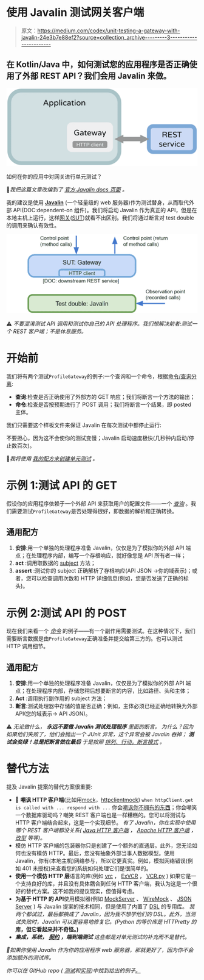 # 使用 Javalin 测试网关客户端

> 原文：<https://medium.com/codex/unit-testing-a-gateway-with-javalin-24e3b7e88ef2?source=collection_archive---------3----------------------->

## 在 Kotlin/Java 中，如何测试您的应用程序是否正确使用了外部 REST API？我们会用 Javalin 来做。

![](img/7e6b60d90d46cc81b0b0406b56a1fac5.png)

如何在你的应用中对网关进行单元测试？

📝*我把这篇文章改编到了* [*官方 Javalin docs 页面*](https://javalin.io/tutorials/using-javalin-as-http-simulator) *。*

我的建议是使用 [**Javalin**](https://javalin.io/) (一个轻量级的 web 服务器)作为测试替身，从而取代外部 API(DOC:dependent-on 组件)。我们将启动 Javalin 作为真正的 API，但是在本地主机上运行，这样[网关](/onfido-tech/designing-gateways-for-greater-good-b6d8340465c7)([SUT](https://en.wikipedia.org/wiki/System_under_test))就看不出区别。我们将通过断言对 test double 的调用来确认有效性。

![](img/05f0d4c8be22d661f82de860984186fd.png)

⚠️ *不要混淆测试 API 调用和测试你自己的 API 处理程序。我们想解决前者:测试一个 REST 客户端；不是休息服务。*

# 开始前

我们将有两个测试`ProfileGateway`的例子:一个查询和一个命令，根据[命令/查询分离](https://martinfowler.com/bliki/CommandQuerySeparation.html):

*   **查询**:检查是否正确使用了外部方的 GET 响应；我们将断言一个方法的输出；
*   **命令**:检查是否按预期进行了 POST 调用；我们将断言一个结果，即 posted 主体。

我们只需要这个样板文件来保证 Javalin 在每次测试中都停止运行:

不要担心，因为这不会使你的测试变慢；Javalin 启动速度极快(几秒钟内启动/停止数百次)。

📝*我将使用* [*我的配方来创建单元测试*](https://levelup.gitconnected.com/how-to-write-a-test-using-tdd-b2828788d7ea) *。*

# 示例 1:测试 API 的 GET

假设你的应用程序依赖于一个外部 API 来获取用户的配置文件——一个 [*查询*](https://martinfowler.com/bliki/CommandQuerySeparation.html) 。我们需要测试`ProfileGateway`是否处理得很好，即数据的解析和正确转换。

## 通用配方

1.  **安排**:用一个单独的处理程序准备 Javalin，仅仅是为了模拟你的外部 API 端点；在处理程序内部，编写一个存根响应，就好像您是 API 所有者一样；
2.  **act** :调用取数据的 [subject](https://en.wikipedia.org/wiki/System_under_test) 方法；
3.  **assert** :测试你的 subject 正确解析了存根响应(API JSON →你的域表示)；或者，您可以检查调用次数和 HTTP 详细信息(例如，您是否发送了正确的标头)。

# 示例 2:测试 API 的 POST

现在我们来看一个 [*命令*](https://martinfowler.com/bliki/CommandQuerySeparation.html) 的例子——有一个副作用需要测试。在这种情况下，我们需要断言数据是由`ProfileGateway`正确准备并提交给第三方的。也可以测试 HTTP 调用细节。

## 通用配方

1.  **安排**:用一个单独的处理程序准备 Javalin，仅仅是为了模拟你的外部 API 端点；在处理程序内部，存储您稍后想要断言的内容，比如路径、头和主体；
2.  **Act** :调用执行副作用的 subject 方法；
3.  **断言**:测试处理器中存储的值是否正确；例如，主体必须已经正确地转换为外部 API(您的域表示→ API JSON)。

⚠️ *无论做什么，* ***永远不要做 Javalin 测试处理程序*** *里面的断言。
为什么？因为如果他们失败了，他们会抛出一个 JUnit 异常，这个异常会被 Javalin 吞掉；* ***测试会变绿！总是把断言做在最后*** *于是按照* [*排列、行动，断言模式*](https://levelup.gitconnected.com/how-to-write-a-test-using-tdd-b2828788d7ea) *。*

# 替代方法

提及 Javalin 提案的替代方案很重要:

*   🛑 **嘲讽 HTTP 客户端**(比如用[mock](https://mockk.io/)，[httpclientmock](https://github.com/PawelAdamski/HttpClientMock))
    `when httpClient.get is called with ... respond with ...`
    你会[嘲讽你不拥有的东西](https://github.com/testdouble/contributing-tests/wiki/Don't-mock-what-you-don't-own)；你会嘲笑一个数据库驱动吗？嘲笑 REST 客户端也是一样糟糕的。您可以将测试与 HTTP 客户端结合起来，这是一个实现细节。
    *有了 Javalin，你在实现中使用哪个 REST 客户端都没关系(* [*Java HTTP 客户端*](https://openjdk.java.net/groups/net/httpclient/intro.html) *，* [*Apache HTTP 客户端*](https://hc.apache.org/httpcomponents-client-5.0.x/index.html) *，* [*改型*](https://github.com/square/retrofit) *等等)。*
*   模仿 HTTP 客户端的包装器你只是创建了一个额外的直通层。此外，您无论如何也没有模仿 HTTP。最后，您没有抽象外部当事人数据模型。使用 Javalin，你有(本地主机)网络参与，所以它更真实。例如，模拟网络错误(例如 401 未授权)来查看您的系统如何处理它们是很简单的。
*   **使用一个模仿 HTTP 层**语言的库(例如 [vrc](https://github.com/vcr/vcr) ， [ExVCR](https://github.com/parroty/exvcr) ， [VCR.py](https://github.com/kevin1024/vcrpy) )
    如果它是一个支持良好的库，并且没有具体耦合到任何 HTTP 客户端，我认为这是一个很好的替代方案。这不如我的提议现实，但值得考虑。
*   **为基于 HTTP 的 API**使用模拟器(例如 [MockServer](https://www.baeldung.com/mockserver) 、 [WireMock](https://www.baeldung.com/introduction-to-wiremock) 、 [JSON Server](https://github.com/typicode/json-server) )
    与 Javalin 提案的技术相同，但是使用了内置了 [DSL](https://en.wikipedia.org/wiki/Domain-specific_language) 的专用库。
    *我两个都试过，最后都换成了 Javalin，因为我不想学他们的 DSL。此外，当测试失败时，Javalin 可以更容易地修复它。(Python 的等价库是 HTTPretty 的*[](https://httpretty.readthedocs.io/en/latest/)**库，但它看起来并不奇怪。)**
*   ***集成，系统，** [**契约**](https://lsoares.medium.com/contract-testing-using-pact-io-7632e5ee33ab) **，端到端测试**
    这些都是对单元测试的补充而不是替代。*

*📝如果你使用 Javalin 作为你的应用程序 web 服务器，那就更好了，因为你不会添加额外的测试库。*

*你可以在 GitHub repo ( [测试](https://github.com/lsoares/clean-architecture-sample/blob/master/src/test/kotlin/adapters/ProfileGatewayTest.kt)和[实现](https://github.com/lsoares/clean-architecture-sample/blob/master/src/main/kotlin/adapters/ProfileGateway.kt))中找到给出的例子[。](https://github.com/lsoares/clean-architecture-sample)*